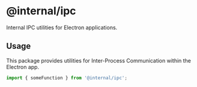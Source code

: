 # @internal/ipc

Internal IPC utilities for Electron applications.

## Usage

This package provides utilities for Inter-Process Communication within the Electron app.

```typescript
import { someFunction } from '@internal/ipc';
```
